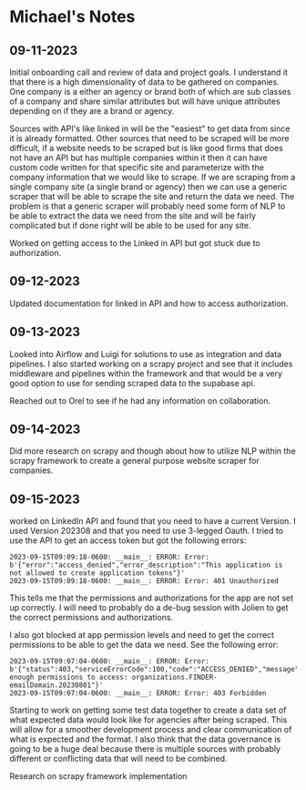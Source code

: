 # Michael's Notes

## 09-11-2023

Initial onboarding call and review of data and project goals. I understand it that there is a high dimensionality of data to be gathered on companies. One company is a either an agency or brand both of which are sub classes of a company and share similar attributes but will have unique attributes depending on if they are a brand or agency.

Sources with API's like linked in will be the "easiest" to get data from since it is already formatted. Other sources that need to be scraped will be more difficult, if a website needs to be scraped but is like good firms that does not have an API but has multiple companies within it then it can have custom code written for that specific site and parameterize with the company information that we would like to scrape. If we are scraping from a single company site (a single brand or agency) then we can use a generic scraper that will be able to scrape the site and return the data we need. The problem is that a generic scraper will probably need some form of NLP to be able to extract the data we need from the site and will be fairly complicated but if done right will be able to be used for any site.

Worked on getting access to the Linked in API but got stuck due to authorization.

## 09-12-2023

Updated documentation for linked in API and how to access authorization.

## 09-13-2023

Looked into Airflow and Luigi for solutions to use as integration and data pipelines. I also started working on a scrapy project and see that it includes middleware and pipelines within the framework and that would be a very good option to use for sending scraped data to the supabase api.

Reached out to Orel to see if he had any information on collaboration.

## 09-14-2023

Did more research on scrapy and though about how to utilize NLP within the scrapy framework to create a general purpose website scraper for companies.

## 09-15-2023

worked on LinkedIn API and found that you need to have a current Version. I used Version 202308 and that you need to use 3-legged Oauth. I tried to use the API to get an access token but got the following errors:

```text
2023-09-15T09:09:18-0600: __main__: ERROR: Error: b'{"error":"access_denied","error_description":"This application is not allowed to create application tokens"}'
2023-09-15T09:09:18-0600: __main__: ERROR: Error: 401 Unauthorized
```

This tells me that the permissions and authorizations for the app are not set up correctly. I will need to probably do a de-bug session with Jolien to get the correct permissions and authorizations.

I also got blocked at app permission levels and need to get the correct permissions to be able to get the data we need. See the following error:

```text
2023-09-15T09:07:04-0600: __main__: ERROR: Error: b'{"status":403,"serviceErrorCode":100,"code":"ACCESS_DENIED","message":"Not enough permissions to access: organizations.FINDER-emailDomain.20230801"}'
2023-09-15T09:07:04-0600: __main__: ERROR: Error: 403 Forbidden
```

Starting to work on getting some test data together to create a data set of what expected data would look like for agencies after being scraped. This will allow for a smoother development process and clear communication of what is expected and the format. I also think that the data governance is going to be a huge deal because there is multiple sources with probably different or conflicting data that will need to be combined.

Research on scrapy framework implementation
